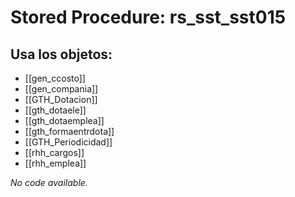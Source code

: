 # Stored Procedure: rs_sst_sst015

## Usa los objetos:
- [[gen_ccosto]]
- [[gen_compania]]
- [[GTH_Dotacion]]
- [[gth_dotaele]]
- [[gth_dotaemplea]]
- [[gth_formaentrdota]]
- [[GTH_Periodicidad]]
- [[rhh_cargos]]
- [[rhh_emplea]]

*No code available.*

